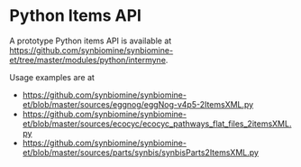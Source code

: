 Python Items API
================

A prototype Python items API is available at
<https://github.com/synbiomine/synbiomine-et/tree/master/modules/python/intermyne>.

Usage examples are at

-   <https://github.com/synbiomine/synbiomine-et/blob/master/sources/eggnog/eggNog-v4p5-2ItemsXML.py>
-   <https://github.com/synbiomine/synbiomine-et/blob/master/sources/ecocyc/ecocyc_pathways_flat_files_2itemsXML.py>
-   <https://github.com/synbiomine/synbiomine-et/blob/master/sources/parts/synbis/synbisParts2ItemsXML.py>
